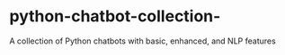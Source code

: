 # python-chatbot-collection-
A collection of Python chatbots with basic, enhanced, and NLP features
